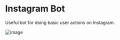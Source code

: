# Instagram Bot 

Useful bot for doing basic user actions on Instagram.

![image](https://github.com/benedekaibas/instagram-bot/assets/82393336/61838c59-5f79-45f8-98c4-17eee589fda8)

